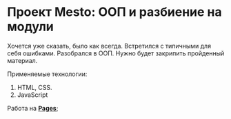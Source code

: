 # Проект Mesto: ООП и разбиение на модули

Хочется уже сказать, было как всегда. Встретился с типичными для себя ошибками. Разобрался в ООП. Нужно будет закрипить пройденный материал.


Применяемые технологии:

1. HTML, CSS.
2. JavaScript

Работа на [**Pages**](https://sergeykachev.github.io/mesto/);
